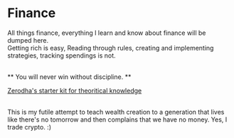 # Finance

All things finance, everything I learn and know about finance will be dumped here. <br>
Getting rich is easy, Reading through rules, creating and implementing strategies, tracking spendings is not.

<br> 
** You will never win without discipline. ** 

[Zerodha's starter kit for theoritical knowledge](https://zerodha.com/varsity/)







<br>This is my futile attempt to teach wealth creation to a generation that lives like there's no tomorrow and then complains that we have no money. 
Yes, I trade crypto. :)
